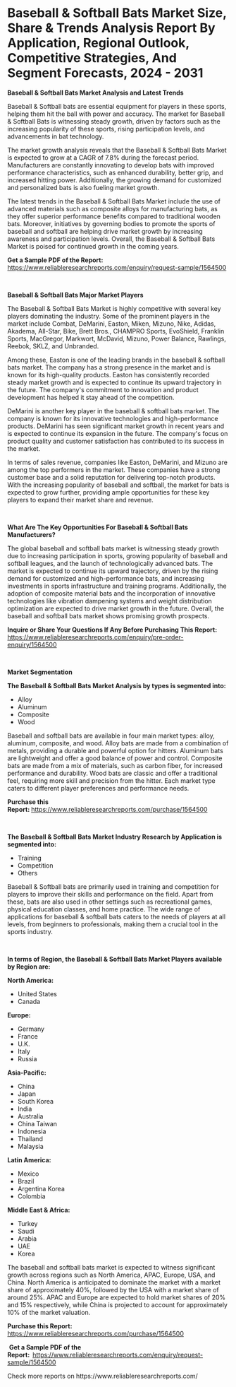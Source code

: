<p><h1>Baseball & Softball Bats Market Size, Share & Trends Analysis Report By Application, Regional Outlook, Competitive Strategies, And Segment Forecasts, 2024 - 2031</h1></p><p><strong>Baseball & Softball Bats Market Analysis and Latest Trends</strong></p>
<p><p>Baseball & Softball bats are essential equipment for players in these sports, helping them hit the ball with power and accuracy. The market for Baseball & Softball Bats is witnessing steady growth, driven by factors such as the increasing popularity of these sports, rising participation levels, and advancements in bat technology.</p><p>The market growth analysis reveals that the Baseball & Softball Bats Market is expected to grow at a CAGR of 7.8% during the forecast period. Manufacturers are constantly innovating to develop bats with improved performance characteristics, such as enhanced durability, better grip, and increased hitting power. Additionally, the growing demand for customized and personalized bats is also fueling market growth.</p><p>The latest trends in the Baseball & Softball Bats Market include the use of advanced materials such as composite alloys for manufacturing bats, as they offer superior performance benefits compared to traditional wooden bats. Moreover, initiatives by governing bodies to promote the sports of baseball and softball are helping drive market growth by increasing awareness and participation levels. Overall, the Baseball & Softball Bats Market is poised for continued growth in the coming years.</p></p>
<p><strong>Get a Sample PDF of the Report:&nbsp;</strong> <a href="https://www.reliableresearchreports.com/enquiry/request-sample/1564500">https://www.reliableresearchreports.com/enquiry/request-sample/1564500</a></p>
<p>&nbsp;</p>
<p><strong>Baseball & Softball Bats Major Market Players</strong></p>
<p><p>The Baseball & Softball Bats Market is highly competitive with several key players dominating the industry. Some of the prominent players in the market include Combat, DeMarini, Easton, Miken, Mizuno, Nike, Adidas, Akadema, All-Star, Bike, Brett Bros., CHAMPRO Sports, EvoShield, Franklin Sports, MacGregor, Markwort, McDavid, Mizuno, Power Balance, Rawlings, Reebok, SKLZ, and Unbranded.</p><p>Among these, Easton is one of the leading brands in the baseball & softball bats market. The company has a strong presence in the market and is known for its high-quality products. Easton has consistently recorded steady market growth and is expected to continue its upward trajectory in the future. The company's commitment to innovation and product development has helped it stay ahead of the competition.</p><p>DeMarini is another key player in the baseball & softball bats market. The company is known for its innovative technologies and high-performance products. DeMarini has seen significant market growth in recent years and is expected to continue its expansion in the future. The company's focus on product quality and customer satisfaction has contributed to its success in the market.</p><p>In terms of sales revenue, companies like Easton, DeMarini, and Mizuno are among the top performers in the market. These companies have a strong customer base and a solid reputation for delivering top-notch products. With the increasing popularity of baseball and softball, the market for bats is expected to grow further, providing ample opportunities for these key players to expand their market share and revenue.</p></p>
<p>&nbsp;</p>
<p><strong>What Are The Key Opportunities For Baseball & Softball Bats Manufacturers?</strong></p>
<p><p>The global baseball and softball bats market is witnessing steady growth due to increasing participation in sports, growing popularity of baseball and softball leagues, and the launch of technologically advanced bats. The market is expected to continue its upward trajectory, driven by the rising demand for customized and high-performance bats, and increasing investments in sports infrastructure and training programs. Additionally, the adoption of composite material bats and the incorporation of innovative technologies like vibration dampening systems and weight distribution optimization are expected to drive market growth in the future. Overall, the baseball and softball bats market shows promising growth prospects.</p></p>
<p><strong>Inquire or Share Your Questions If Any Before Purchasing This Report:</strong> <a href="https://www.reliableresearchreports.com/enquiry/pre-order-enquiry/1564500">https://www.reliableresearchreports.com/enquiry/pre-order-enquiry/1564500</a></p>
<p>&nbsp;</p>
<p><strong>Market Segmentation</strong></p>
<p><strong>The Baseball & Softball Bats Market Analysis by types is segmented into:</strong></p>
<p><ul><li>Alloy</li><li>Aluminum</li><li>Composite</li><li>Wood</li></ul></p>
<p><p>Baseball and softball bats are available in four main market types: alloy, aluminum, composite, and wood. Alloy bats are made from a combination of metals, providing a durable and powerful option for hitters. Aluminum bats are lightweight and offer a good balance of power and control. Composite bats are made from a mix of materials, such as carbon fiber, for increased performance and durability. Wood bats are classic and offer a traditional feel, requiring more skill and precision from the hitter. Each market type caters to different player preferences and performance needs.</p></p>
<p><strong>Purchase this Report:&nbsp;</strong><a href="https://www.reliableresearchreports.com/purchase/1564500">https://www.reliableresearchreports.com/purchase/1564500</a></p>
<p>&nbsp;</p>
<p><strong>The Baseball & Softball Bats Market Industry Research by Application is segmented into:</strong></p>
<p><ul><li>Training</li><li>Competition</li><li>Others</li></ul></p>
<p><p>Baseball & Softball bats are primarily used in training and competition for players to improve their skills and performance on the field. Apart from these, bats are also used in other settings such as recreational games, physical education classes, and home practice. The wide range of applications for baseball & softball bats caters to the needs of players at all levels, from beginners to professionals, making them a crucial tool in the sports industry.</p></p>
<p>&nbsp;</p>
<p><strong>In terms of Region, the Baseball & Softball Bats Market Players available by Region are:</strong></p>
<p>
    <p> <strong> North America: </strong>
        <ul>
            <li>United States</li>
            <li>Canada</li>
        </ul>
        </p> 
    <p> <strong> Europe: </strong>
        <ul>
            <li>Germany</li>
            <li>France</li>
            <li>U.K.</li>
            <li>Italy</li>
            <li>Russia</li>
        </ul>
        </p> 
    <p> <strong> Asia-Pacific: </strong>
        <ul>
            <li>China</li>
            <li>Japan</li>
            <li>South Korea</li>
            <li>India</li>
            <li>Australia</li>
            <li>China Taiwan</li>
            <li>Indonesia</li>
            <li>Thailand</li>
            <li>Malaysia</li>
        </ul>
        </p> 
    <p> <strong> Latin America: </strong>
        <ul>
            <li>Mexico</li>
            <li>Brazil</li>
            <li>Argentina Korea</li>
            <li>Colombia</li>
        </ul>
        </p> 
    <p> <strong> Middle East & Africa: </strong>
        <ul>
            <li>Turkey</li>
            <li>Saudi</li>
            <li>Arabia</li>
            <li>UAE</li>
            <li>Korea</li>
        </ul>
    </p>
    </p>
<p><p>The baseball and softball bats market is expected to witness significant growth across regions such as North America, APAC, Europe, USA, and China. North America is anticipated to dominate the market with a market share of approximately 40%, followed by the USA with a market share of around 25%. APAC and Europe are expected to hold market shares of 20% and 15% respectively, while China is projected to account for approximately 10% of the market valuation.</p></p>
<p><strong>Purchase this Report: </strong><a href="https://www.reliableresearchreports.com/purchase/1564500">https://www.reliableresearchreports.com/purchase/1564500</a></p>
<p>&nbsp;<strong>Get a Sample PDF of the Report:&nbsp;&nbsp;</strong><a href="https://www.reliableresearchreports.com/enquiry/request-sample/1564500">https://www.reliableresearchreports.com/enquiry/request-sample/1564500</a></p>
<p><strong></strong></p>
<p>Check more reports on https://www.reliableresearchreports.com/</p>